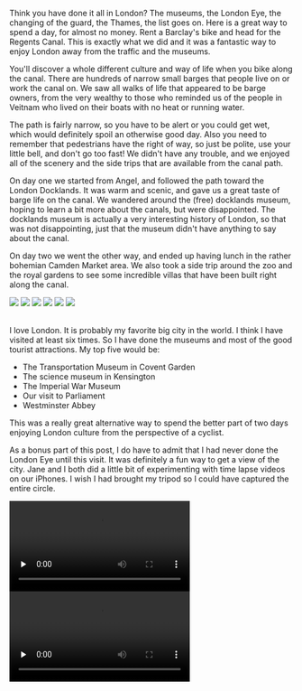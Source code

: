 <!-- 
.. title: Biking in London
.. slug:  biking-in-london
.. date:  2015-04-21
.. tags:  Travel, London, Biking
.. link: 
.. description: 
.. type:  text
-->

Think you have done it all in London?  The museums, the London Eye, the changing of the guard, the Thames, the list goes on.  Here is a great way to spend a day, for almost no money. Rent a Barclay's bike and head for the Regents Canal.  This is exactly what we did and it was a fantastic way to enjoy London away from the traffic and the museums.

You'll discover a whole different culture and way of life when you bike along the canal.  There are hundreds of narrow small barges that people live on or work the canal on.  We saw all walks of life that appeared to be barge owners, from the very wealthy to those who reminded us of the people in Veitnam who lived on their boats with no heat or running water.

The path is fairly narrow, so you have to be alert or you could get wet, which would definitely spoil an otherwise good day.   Also you need to remember that pedestrians have the right of way, so just be polite, use your little bell, and don't go too fast!   We didn't have any trouble, and we enjoyed all of the scenery and the side trips that are available from the canal path.

On day one we started from Angel, and followed the path toward the London Docklands.  It was warm and scenic, and gave us a great taste of barge life on the canal.  We wandered around the (free) docklands museum, hoping to learn a bit more about the canals, but were disappointed.  The docklands museum is actually a very interesting history of London, so that was not disappointing, just that the museum didn't have anything to say about the canal.

On day two we went the other way, and ended up having lunch in the rather bohemian Camden Market area.  We also took a side trip around the zoo and the royal gardens to see some incredible villas that have been built right along the canal.

<div class="cycle-slideshow" 
    data-cycle-fx=scrollHorz
    data-cycle-auto-height=container
    data-cycle-caption="#london-canal-caption"
    data-cycle-caption-template="Slide {{slideNum}}: {{cycleTitle}}">
    
  <img src="/images/London/canal1.jpg" data-cycle-title="">
  <img src="/images/London/canal1.jpg" data-cycle-title="">
  <img src="/images/London/canal3.jpg" data-cycle-title="">
  <img src="/images/London/brad_bridge.jpg" data-cycle-title="">
  <img src="/images/London/brad_jane_canal.jpg" data-cycle-title="Brad and Jane">
  <img src="/images/London/brad_jim_canal.jpg" data-cycle-title="Brad and Jim">
</div>
<div id="london-canal-caption" class="center"></div>
<br />

I love London.  It is probably my favorite big city in the world. I think I have visited at least six times.  So I have done the museums and most of the good tourist attractions.   My top five  would be:

* The Transportation Museum in Covent Garden
* The science museum in Kensington
* The Imperial War Museum
* Our visit to Parliament
* Westminster Abbey

This was a really great alternative way to spend the better part of two days enjoying London culture from the perspective of a cyclist.

As a bonus part of this post, I do have to admit that I had never done the London Eye until this visit. It was definitely a fun way to get a view of the city.  Jane and I both did a little bit of experimenting with time lapse videos on our iPhones.  I wish I had brought my tripod so I could have captured the entire circle.

<video width=320 controls preload="none">
<source src="http://reputablejournal.com/images/London/IMG_1813.m4v"  type="video/mp4" />
Video type not supported
</video>

<br />

<video width=320 controls preload="none">
<source src="http://reputablejournal.com/images/London/IMG_1738.m4v"  type="video/mp4" />
Video type not supported
</video>






